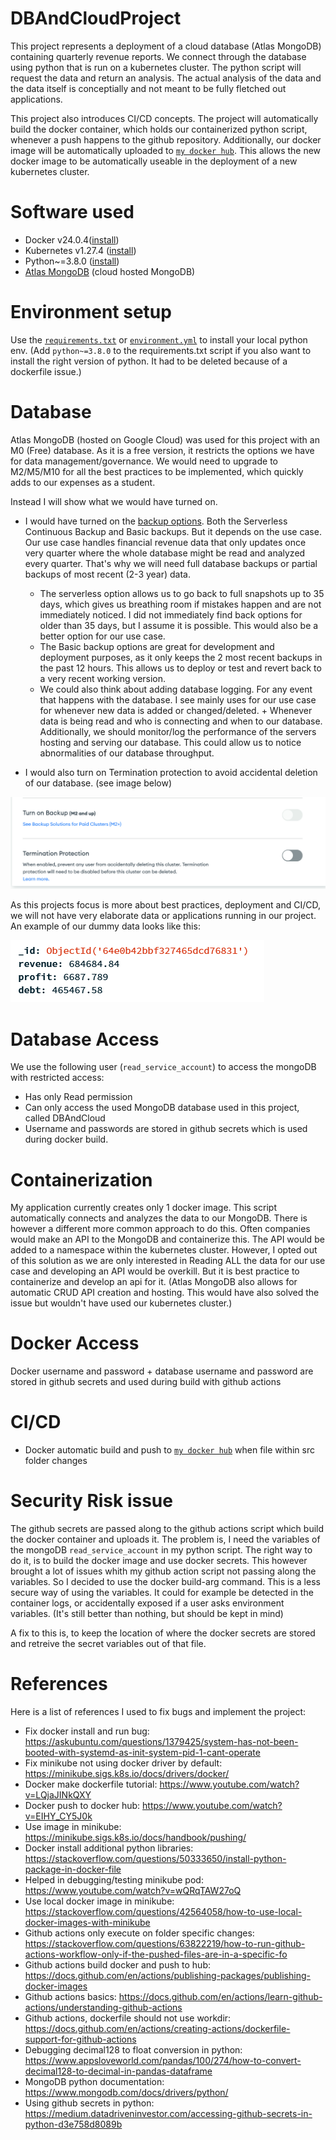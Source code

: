 # DBAndCloudProject

This project represents a deployment of a cloud database (Atlas MongoDB) containing quarterly revenue reports. We connect through the database using python that is run on a kubernetes cluster. The python script will request the data and return an analysis. The actual analysis of the data and the data itself is conceptially and not meant to be fully fletched out applications.

This project also introduces CI/CD concepts. The project will automatically build the docker container, which holds our containerized python script, whenever a push happens to the github repository. Additionally, our docker image will be automatically uploaded to [``my docker hub``](https://hub.docker.com/repository/docker/nsff/dbandcloud/general). This allows the new docker image to be automatically useable in the deployment of a new kubernetes cluster.


# Software used

* Docker v24.0.4([install](https://docs.docker.com/engine/install/ubuntu/))
* Kubernetes v1.27.4 ([install](https://minikube.sigs.k8s.io/docs/drivers/docker/))
* Python~=3.8.0 ([install](https://www.python.org/downloads/))
* [Atlas MongoDB](https://www.mongodb.com/atlas/database) (cloud hosted MongoDB)

# Environment setup

Use the [``requirements.txt``](requirements.txt) or [``environment.yml``](environment.yml) to install your local python env.
(Add ``python~=3.8.0`` to the requirements.txt script if you also want to install the right version of python. It had to be deleted because of a dockerfile issue.)

# Database

Atlas MongoDB (hosted on Google Cloud) was used for this project with an M0 (Free) database. As it is a free version, it restricts the options we have for data management/governance. We would need to upgrade to M2/M5/M10 for all the best practices to be implemented, which quickly adds to our expenses as a student.

Instead I will show what we would have turned on.

* I would have turned on the [backup options](https://www.mongodb.com/docs/atlas/backup-restore-cluster/#backup-methods). Both the Serverless Continuous Backup and Basic backups. But it depends on the use case. Our use case handles financial revenue data that only updates once very quarter where the whole database might be read and analyzed every quarter. That's why we will need full database backups or partial backups of most recent (2-3 year) data.
    * The serverless option allows us to go back to full snapshots up to 35 days, which gives us breathing room if mistakes happen and are not immediately noticed. I did not immediately find back options for older than 35 days, but I assume it is possible. This would also be a better option for our use case.
    * The Basic backup options are great for development and deployment purposes, as it only keeps the 2 most recent backups in the past 12 hours. This allows us to deploy or test and revert back to a very recent working version.
    * We could also think about adding database logging. For any event that happens with the database. I see mainly uses for our use case for whenever new data is added or changed/deleted. + Whenever data is being read and who is connecting and when to our database. Additionally, we should monitor/log the performance of the servers hosting and serving our database. This could allow us to notice abnormalities of our database throughput.

* I would also turn on Termination protection to avoid accidental deletion of our database. (see image below)

![backup options on MongoDB](./images/backupOptions.PNG)

As this projects focus is more about best practices, deployment and CI/CD, we will not have very elaborate data or applications running in our project. An example of our dummy data looks like this:

![our dummy data on MongoDB](./images/dummyData.PNG)


# Database Access

We use the following user (``read_service_account``) to access the mongoDB with restricted access:
* Has only Read permission
* Can only access the used MongoDB database used in this project, called DBAndCloud
* Username and passwords are stored in github secrets which is used during docker build.

# Containerization

My application currently creates only 1 docker image. This script automatically connects and analyzes the data to our MongoDB. There is however a different more common approach to do this. Often companies would make an API to the MongoDB and containerize this. The API would be added to a namespace within the kubernetes cluster. However, I opted out of this solution as we are only interested in Reading ALL the data for our use case and developing an API would be overkill. But it is best practice to containerize and develop an api for it. (Atlas MongoDB also allows for automatic CRUD API creation and hosting. This would have also solved the issue but wouldn't have used our kubernetes cluster.)

# Docker Access

Docker username and password + database username and password are stored in github secrets and used during build with github actions

# CI/CD

* Docker automatic build and push to [``my docker hub``](https://hub.docker.com/repository/docker/nsff/dbandcloud/general) when file within src folder changes


# Security Risk issue

The github secrets are passed along to the github actions script which build the docker container and uploads it. The problem is, I need the variables of the mongoDB ``read_service_account`` in my python script. The right way to do it, is to build the docker image and use docker secrets. This however brought a lot of issues whith my github action script not passing along the variables. So I decided to use the docker build-arg command. This is a less secure way of using the variables. It could for example be detected in the container logs, or accidentally exposed if a user asks environment variables. (It's still better than nothing, but should be kept in mind)

A fix to this is, to keep the location of where the docker secrets are stored and retreive the secret variables out of that file.

# References

Here is a list of references I used to fix bugs and implement the project:

* Fix docker install and run bug: https://askubuntu.com/questions/1379425/system-has-not-been-booted-with-systemd-as-init-system-pid-1-cant-operate
* Fix minikube not using docker driver by default: https://minikube.sigs.k8s.io/docs/drivers/docker/
* Docker make dockerfile tutorial: https://www.youtube.com/watch?v=LQjaJINkQXY
* Docker push to docker hub: https://www.youtube.com/watch?v=EIHY_CY5J0k
* Use image in minikube: https://minikube.sigs.k8s.io/docs/handbook/pushing/
* Docker install additional python libraries: https://stackoverflow.com/questions/50333650/install-python-package-in-docker-file
* Helped in debugging/testing minikube pod: https://www.youtube.com/watch?v=wQRqTAW27oQ
* Use local docker image in minikube: https://stackoverflow.com/questions/42564058/how-to-use-local-docker-images-with-minikube
* Github actions only execute on folder specific changes: https://stackoverflow.com/questions/63822219/how-to-run-github-actions-workflow-only-if-the-pushed-files-are-in-a-specific-fo
* Github actions build docker and push to hub: https://docs.github.com/en/actions/publishing-packages/publishing-docker-images
* Github actions basics: https://docs.github.com/en/actions/learn-github-actions/understanding-github-actions
* Github actions, dockerfile should not use workdir: https://docs.github.com/en/actions/creating-actions/dockerfile-support-for-github-actions
* Debugging decimal128 to float conversion in python: https://www.appsloveworld.com/pandas/100/274/how-to-convert-decimal128-to-decimal-in-pandas-dataframe
* MongoDB python documentation: https://www.mongodb.com/docs/drivers/python/
* Using github secrets in python: https://medium.datadriveninvestor.com/accessing-github-secrets-in-python-d3e758d8089b